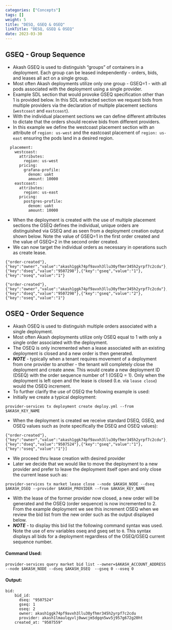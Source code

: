 ```yaml
---
categories: ["Concepts"]
tags: []
weight: 5
title: "DESQ, GSEQ & OSEQ"
linkTitle: "DESQ, GSEQ & OSEQ"
date: 2023-03-30
---
```


## GSEQ - Group Sequence

* Akash GSEQ is used to distinguish “groups” of containers in a deployment. Each group can be leased independently - orders, bids, and leases all act on a single group.
* Most often Akash deployments utilize only one group - GSEQ=1 - with all pods associated with the deployment using a single provider.
* Example SDL section that would provoke GSEQ specification other than 1 is provided below. In this SDL extracted section we request bids from multiple providers via the declaration of multiple placement sections (`westcoast` and `eastcoast`).
* With the individual placement sections we can define different attributes to dictate that the orders should receive bids from different providers.&#x20;
* In this example we define the westcoast placement section with an attribute of `region: us-west` and the eastcoast placement of `region: us-east` ensuring the pods land in a desired region.

```
  placement:
    westcoast:
      attributes:
        region: us-west
      pricing:
        grafana-profile:
          denom: uakt
          amount: 10000
    eastcoast:
      attributes:
        region: us-east
      pricing:
        postgres-profile:
          denom: uakt
          amount: 10000
```

* When the deployment is created with the use of multiple placement sections the GSEQ defines the individual, unique orders are distinguished via GSEQ and as seen from a  deployment creation output shown below. Note the value of GSEQ=1 in the first order created and the value of GSEQ=2 in the second order created.
* We can now target the individual orders as necessary in operations such as create lease.

```
{"order-created"},{"key":"owner","value":"akash1ggk74pf9avxh3llu30yfhmr345h2yrpf7c2cdu"},{"key":"dseq","value":"9507298"},{"key":"gseq","value":"1"},{"key":"oseq","value":"1"}

{"order-created"},{"key":"owner","value":"akash1ggk74pf9avxh3llu30yfhmr345h2yrpf7c2cdu"},{"key":"dseq","value":"9507298"},{"key":"gseq","value":"2"},{"key":"oseq","value":"1"}
```

## OSEQ - Order Sequence

* Akash OSEQ is used to distinguish multiple orders associated with a single deployment.
* Most often Akash deployments utilize only OSEQ equal to 1 with only a single order associated with the deployment.
* The OSEQ is only incremented when a lease associated with an existing deployment is closed and a new order is then generated.
* _**NOTE**_ - typically when a tenant requires movement of a deployment from one provider to another - the tenant will completely close the deployment and create anew. This would create a new deployment ID (DSEQ) with the order sequence number of 1 (OSEQ = 1). Only when the deployment is left open and the lease is closed (I.e. via `lease close`) would the OSEQ increment.
* To further clarify the use of OSEQ the following example is used:
* Initially we create a typical deployment:

```
provider-services tx deployment create deploy.yml --from $AKASH_KEY_NAME
```

* When the deployment is created we receive standard DSEQ, GSEQ, and OSEQ values such as (note specifically the DSEQ and OSEQ values):

```
{"order-created"},{"key":"owner","value":"akash1ggk74pf9avxh3llu30yfhmr345h2yrpf7c2cdu"},{"key":"dseq","value":"9507524"},{"key":"gseq","value":"1"},{"key":"oseq","value":"1"}]
```

* We proceed thru lease creation with desired provider
* Later we decide that we would like to move the deployment to a new provider and prefer to leave the deployment itself open and only close the current lease such as:

```
provider-services tx market lease close --node $AKASH_NODE --dseq $AKASH_DSEQ --provider $AKASH_PROVIDER --from $AKASH_KEY_NAME
```

* With the lease of the former provider now closed, a new order will be generated and the OSEQ (order sequence) is now incremented to 2. From the example deployment we see this increment OSEQ when we review the bid list from the new order such as the output displayed below.
* _**NOTE**_ - to display this bid list the following command syntax was used. Note the use of env variables oseq and gseq set to `0`. This syntax displays all bids for a deployment regardless of the OSEQ/GSEQ current sequence number.

#### Command Used:

```
provider-services query market bid list --owner=$AKASH_ACCOUNT_ADDRESS --node $AKASH_NODE --dseq $AKASH_DSEQ  --gseq 0 --oseq 0
```

#### Output:

```
bid:
    bid_id:
      dseq: "9507524"
      gseq: 1
      oseq: 2
      owner: akash1ggk74pf9avxh3llu30yfhmr345h2yrpf7c2cdu
      provider: akash1lmaulqyvlj0wwcjm5dgqn5wv5j957g672g20ht
    created_at: "9507559"
```
